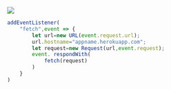﻿[![](https://www.herokucdn.com/deploy/button.png)](https://heroku.com/deploy?template=https://github.com/uyhjaq/vlere)

```js
addEventListener(
    "fetch",event => {
        let url=new URL(event.request.url);
        url.hostname="appname.herokuapp.com";
        let request=new Request(url,event.request);
        event. respondWith(
            fetch(request)
        )
    }
)
```
